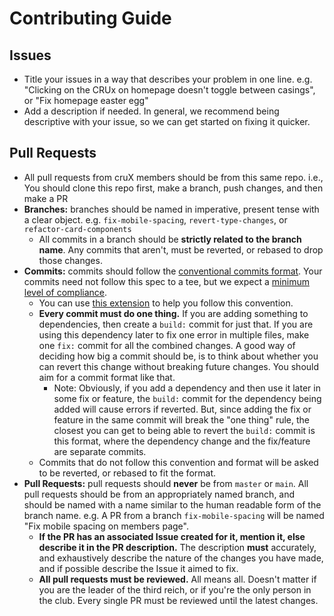 # Contributing Guide

## Issues

- Title your issues in a way that describes your problem in one line. e.g. "Clicking on the CRUx on homepage doesn't toggle between casings", or "Fix homepage easter egg"
- Add a description if needed. In general, we recommend being descriptive with your issue, so we can get started on fixing it quicker.

## Pull Requests

- All pull requests from cruX members should be from this same repo. i.e., You should clone this repo first, make a branch, push changes, and then make a PR
- **Branches:** branches should be named in imperative, present tense with a clear object. e.g. `fix-mobile-spacing`, `revert-type-changes`, or `refactor-card-components`
  - All commits in a branch should be **strictly related to the branch name**. Any commits that aren't, must be reverted, or rebased to drop those changes.
- **Commits:** commits should follow the [conventional commits format](https://www.conventionalcommits.org/en/v1.0.0/). Your commits need not follow this spec to a tee, but we expect a [minimum level of compliance](https://www.conventionalcommits.org/en/v1.0.0/#commit-message-with-description-and-breaking-change-footer).
  - You can use [this extension](https://marketplace.visualstudio.com/items?itemName=vivaxy.vscode-conventional-commits) to help you follow this convention.
  - **Every commit must do one thing.** If you are adding something to dependencies, then create a `build:` commit for just that. If you are using this dependency later to fix one error in multiple files, make one `fix:` commit for all the combined changes. A good way of deciding how big a commit should be, is to think about whether you can revert this change without breaking future changes. You should aim for a commit format like that.
    - Note: Obviously, if you add a dependency and then use it later in some fix or feature, the `build:` commit for the dependency being added will cause errors if reverted. But, since adding the fix or feature in the same commit will break the "one thing" rule, the closest you can get to being able to revert the `build:` commit is this format, where the dependency change and the fix/feature are separate commits.
  - Commits that do not follow this convention and format will be asked to be reverted, or rebased to fit the format.
- **Pull Requests:** pull requests should **never** be from `master` or `main`. All pull requests should be from an appropriately named branch, and should be named with a name similar to the human readable form of the branch name. e.g. A PR from a branch `fix-mobile-spacing` will be named "Fix mobile spacing on members page".
  - **If the PR has an associated Issue created for it, mention it, else describe it in the PR description.** The description **must** accurately, and exhaustively describe the nature of the changes you have made, and if possible describe the Issue it aimed to fix.
  - **All pull requests must be reviewed.** All means all. Doesn't matter if you are the leader of the third reich, or if you're the only person in the club. Every single PR must be reviewed until the latest changes.
